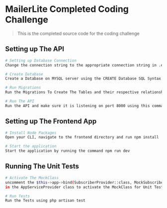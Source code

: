 # MailerLite Completed Coding Challenge

> This is the completed source code for the coding challenge

## Setting up The API

``` bash
# Setting up Database Connection
Change the connection string to the appropriate connection string in .env file

# Create Database
Create a Database on MYSQL server using the CREATE Database SQL Syntax i.e. CREATE DATABASE databasename;

# Run Migrations
Run the Migrations To Create The Tables and their respective relationships using php artisan migrate

# Run The API
Run the API and make sure it is listening on port 8000 using this command php artisan serve --port=8000
```

## Setting up The Frontend App

``` bash
# Install Node Packages
Open your CLI, navigate to the frontend directory and run npm install

# Start the application
Start the application by running the command npm run dev 
```

## Running The Unit Tests

``` bash
# Activate The MockClass
uncomment the $this->app->bind(SubscriberProvider::class, MockSubscriberProvider::class) and comment the $this->app->bind(SubscriberProvider::class, AppSubscriberProvider::class)
in the AppServiceProvider class to activate the MockClass for Unit Testing.

# Run Tests
Run the Tests using php artisan test
```
